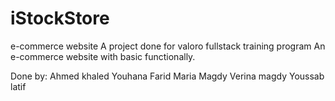 # iStockStore
e-commerce website
A project done for valoro fullstack training program
An e-commerce website with basic functionally.

Done by:
Ahmed khaled 
Youhana Farid
Maria Magdy
Verina magdy
Youssab latif

